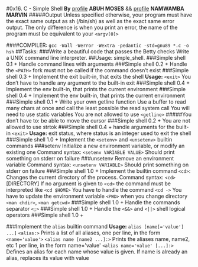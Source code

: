 #0x16. C - Simple Shell
**By** [profile](github.com/hectorialbandini) __ABUH MOSES__ && [profile](github.com/NamwambaMarvin) __NAMWAMBA MARVIN__
#####Output
Unless specified otherwise, your program must have the exact same output as sh (/bin/sh) as well as the exact same error output.
The only difference is when you print an error, the name of the program must be equivalent to your `<argv[0]>`

####COMPILER:
```gcc -Wall -Werror -Wextra -pedantic -std=gnu89 *.c -o hsh```
##Tasks: 
###Write a beautiful code that passes the Betty checks
Write a UNIX command line interpreter.
##Usage: simple_shell.
###Simple shell 0.1 +
Handle command lines with arguments
###Simple shell 0.2 +
Handle the `<PATH>`
fork must not be called if the command doesn’t exist
###Simple shell 0.3 +
Implement the exit built-in, that exits the shell
__Usage:__ `<exit>`
You don’t have to handle any argument to the built-in exit
###Simple shell 0.4 +
Implement the env built-in, that prints the current environment
###Simple shell 0.4 +
Implement the env built-in, that prints the current environment
###Simple shell 0.1 +
Write your own getline function
Use a buffer to read many chars at once and call the least possible the read system call
You will need to use static variables
You are not allowed to use `<getline>`
#####You don’t have to:
be able to move the cursor
###Simple shell 0.2 +
You are not allowed to use strtok
###Simple shell 0.4 +
handle arguments for the built-in `<exit>`
**Usage:** exit status, where status is an integer used to exit the shell
###Simple shell 1.0 +
Implement the `<setenv>` and `<unsetenv>` builtin commands
###setenv
Initialize a new environment variable, or modify an existing one
Command syntax: `<setenv VARIABLE VALUE>`
Should print something on stderr on failure
###unsetenv
Remove an environment variable
Command syntax: `<unsetenv VARIABLE>`
Should print something on stderr on failure
###Simple shell 1.0 +
Implement the builtin command `<cd>`:
Changes the current directory of the process.
Command syntax: `<cd>` [DIRECTORY]
If no argument is given to `<cd>` the command must be interpreted like `<cd $HOME>`
You have to handle the command `<cd ->`
You have to update the environment variable `<PWD>` when you change directory
`<man chdir>`, `<man getcwd>`
###Simple shell 1.0 +
Handle the commands separator `<;>`
###Simple shell 1.0 +
Handle the `<&&>` and `<||>` shell logical operators
###Simple shell 1.0 +

###Implement the `alias` builtin command
**Usage:** ```alias [name[='value'] ...]```
`<alias:>` Prints a list of all aliases, one per line, in the form `<name='value'>`
`<alias name [name2 ...]:>` Prints the aliases name, name2, etc 1 per line, in the form name='value'
`<alias name='value' [...]:>` Defines an alias for each name whose value is given. If name is already an alias, replaces its value with value
